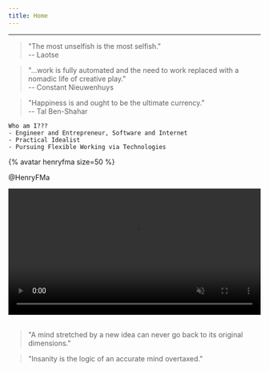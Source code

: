 ```yaml
---
title: Home
---
```


<hr>

> "The most unselfish is the most selfish."   
> -- Laotse

> "...work is fully automated and the need to work replaced with a nomadic life of creative play."   
> -- Constant Nieuwenhuys

> "Happiness is and ought to be the ultimate currency."   
> -- Tal Ben-Shahar

```
Who am I???
- Engineer and Entrepreneur, Software and Internet
- Practical Idealist
- Pursuing Flexible Working via Technologies
```

{% avatar henryfma size=50 %}

@HenryFMa

<div>
	<video width="100%" autoplay loop muted  playsinline>
        <source src="https://cdn.jsdelivr.net/gh/HenryFMa/shared@master/assets/images/videos/Dance.mp4" type="video/mp4">
    </video>
</div>

<br>

> "A mind stretched by a new idea can never go back to its original dimensions."

> "Insanity is the logic of an accurate mind overtaxed."
